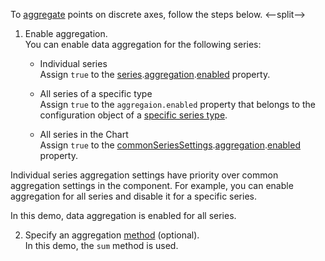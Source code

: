 To [aggregate](/Documentation/Guide/UI_Components/Chart/Data_Aggregation/) points on discrete axes, follow the steps below.
<--split-->

1. Enable aggregation.    
You can enable data aggregation for the following series:

    - Individual series    
    Assign `true` to the [series](/Documentation/ApiReference/UI_Components/dxChart/Configuration/series/).[aggregation](/Documentation/ApiReference/UI_Components/dxChart/Configuration/series/aggregation/).[enabled](/Documentation/ApiReference/UI_Components/dxChart/Configuration/series/aggregation/#enabled) property.

    - All series of a specific type  
    Assign `true` to the `aggregaion.enabled` property that belongs to the configuration object of a [specific series type](/Documentation/ApiReference/UI_Components/dxChart/Series_Types/).

    - All series in the Chart   
    Assign `true` to the [commonSeriesSettings](/Documentation/ApiReference/UI_Components/dxChart/Configuration/commonSeriesSettings/).[aggregation](/Documentation/ApiReference/UI_Components/dxChart/Configuration/commonSeriesSettings/aggregation/).[enabled](/Documentation/ApiReference/UI_Components/dxChart/Configuration/commonSeriesSettings/aggregation/#enabled) property.    

Individual series aggregation settings have priority over common aggregation settings in the component. For example, you can enable aggregation for all series and disable it for a specific series.

In this demo, data aggregation is enabled for all series.

2. Specify an aggregation [method](/Documentation/ApiReference/UI_Components/dxChart/Configuration/commonSeriesSettings/aggregation/#method) (optional).    
In this demo, the `sum` method is used.

